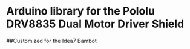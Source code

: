 # Arduino library for the Pololu DRV8835 Dual Motor Driver Shield
##Customized for the Idea7 Bambot
